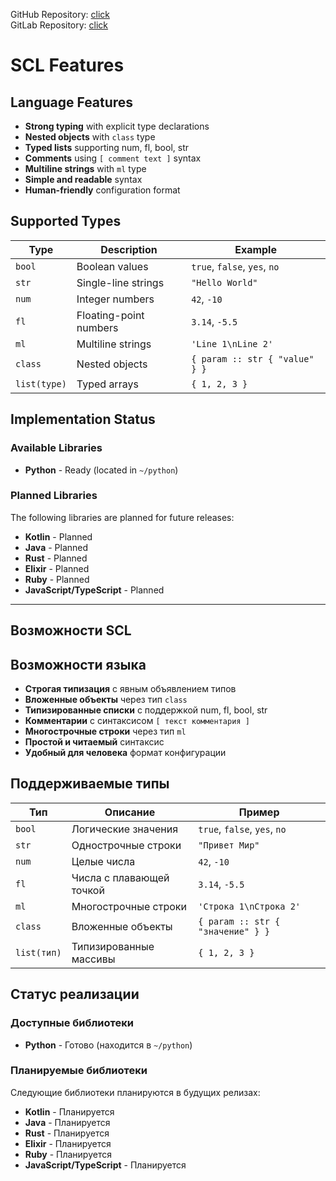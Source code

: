 GitHub Repository: [click](https://github.com/shareui/scl)  
GitLab Repository: [click](https://gitlab.com/shareui/scl)

# SCL Features

## Language Features

- **Strong typing** with explicit type declarations
- **Nested objects** with `class` type
- **Typed lists** supporting num, fl, bool, str
- **Comments** using `[ comment text ]` syntax
- **Multiline strings** with `ml` type
- **Simple and readable** syntax
- **Human-friendly** configuration format

## Supported Types

| Type | Description | Example |
|------|-------------|---------|
| `bool` | Boolean values | `true`, `false`, `yes`, `no` |
| `str` | Single-line strings | `"Hello World"` |
| `num` | Integer numbers | `42`, `-10` |
| `fl` | Floating-point numbers | `3.14`, `-5.5` |
| `ml` | Multiline strings | `'Line 1\nLine 2'` |
| `class` | Nested objects | `{ param :: str { "value" } }` |
| `list(type)` | Typed arrays | `{ 1, 2, 3 }` |

## Implementation Status

### Available Libraries

- **Python** - Ready (located in `~/python`)

### Planned Libraries

The following libraries are planned for future releases:

- **Kotlin** - Planned
- **Java** - Planned
- **Rust** - Planned
- **Elixir** - Planned
- **Ruby** - Planned
- **JavaScript/TypeScript** - Planned

---

## Возможности SCL

## Возможности языка

- **Строгая типизация** с явным объявлением типов
- **Вложенные объекты** через тип `class`
- **Типизированные списки** с поддержкой num, fl, bool, str
- **Комментарии** с синтаксисом `[ текст комментария ]`
- **Многострочные строки** через тип `ml`
- **Простой и читаемый** синтаксис
- **Удобный для человека** формат конфигурации

## Поддерживаемые типы

| Тип | Описание | Пример |
|-----|----------|--------|
| `bool` | Логические значения | `true`, `false`, `yes`, `no` |
| `str` | Однострочные строки | `"Привет Мир"` |
| `num` | Целые числа | `42`, `-10` |
| `fl` | Числа с плавающей точкой | `3.14`, `-5.5` |
| `ml` | Многострочные строки | `'Строка 1\nСтрока 2'` |
| `class` | Вложенные объекты | `{ param :: str { "значение" } }` |
| `list(тип)` | Типизированные массивы | `{ 1, 2, 3 }` |

## Статус реализации

### Доступные библиотеки

- **Python** - Готово (находится в `~/python`)

### Планируемые библиотеки

Следующие библиотеки планируются в будущих релизах:

- **Kotlin** - Планируется
- **Java** - Планируется
- **Rust** - Планируется
- **Elixir** - Планируется
- **Ruby** - Планируется
- **JavaScript/TypeScript** - Планируется
